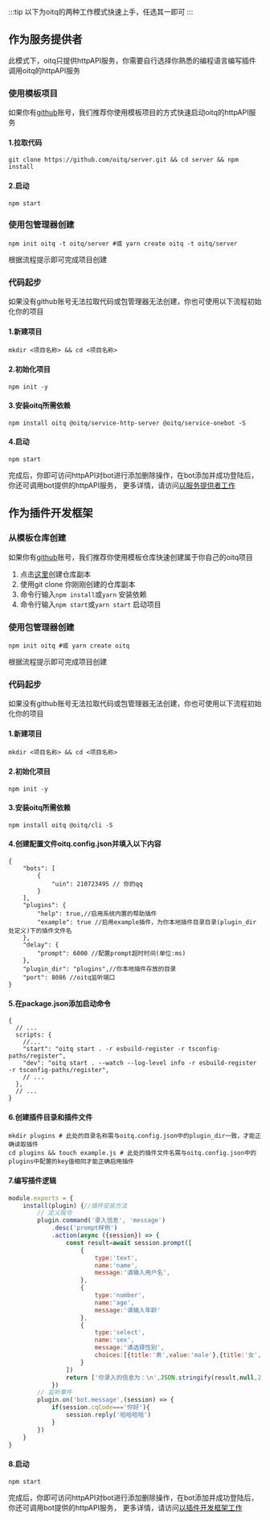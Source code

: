 :::tip
以下为oitq的两种工作模式快速上手，任选其一即可
:::
## 作为服务提供者
此模式下，oitq只提供httpAPI服务，你需要自行选择你熟悉的编程语言编写插件调用oitq的httpAPI服务
### 使用模板项目
如果你有[github](https://github.com)账号，我们推荐你使用模板项目的方式快速启动oitq的httpAPI服务
#### 1.拉取代码
```shell
git clone https://github.com/oitq/server.git && cd server && npm install
```
#### 2.启动
```shell
npm start
```
### 使用包管理器创建
```shell
npm init oitq -t oitq/server #或 yarn create oitq -t oitq/server
```
根据流程提示即可完成项目创建
### 代码起步
如果没有github账号无法拉取代码或包管理器无法创建，你也可使用以下流程初始化你的项目
#### 1.新建项目
```shell
mkdir <项目名称> && cd <项目名称>
```
#### 2.初始化项目
```shell
npm init -y
```
#### 3.安装oitq所需依赖
```shell
npm install oitq @oitq/service-http-server @oitq/service-onebot -S
```
#### 4.启动
```shell
npm start
```
完成后，你即可访问httpAPI对bot进行添加删除操作，在bot添加并成功登陆后，你还可调用bot提供的httpAPI服务，
更多详情，请访问[以服务提供者工作](/start/server)
## 作为插件开发框架
### 从模板仓库创建
如果你有[github](https://github.com)账号，我们推荐你使用模板仓库快速创建属于你自己的oitq项目
1. 点击[这里](https://github.com/oitq/app/generate)创建仓库副本
2. 使用git clone 你刚刚创建的仓库副本
3. 命令行输入`npm install`或`yarn` 安装依赖
4. 命令行输入`npm start`或`yarn start` 启动项目
### 使用包管理器创建
```shell
npm init oitq #或 yarn create oitq 
```
根据流程提示即可完成项目创建
### 代码起步
如果没有github账号无法拉取代码或包管理器无法创建，你也可使用以下流程初始化你的项目
#### 1.新建项目
```shell
mkdir <项目名称> && cd <项目名称>
```
#### 2.初始化项目
```shell
npm init -y
```
#### 3.安装oitq所需依赖
```shell
npm install oitq @oitq/cli -S
```
#### 4.创建配置文件oitq.config.json并填入以下内容
```json5
{
    "bots": [
        {
            "uin": 210723495 // 你的qq
        }
    ],
    "plugins": {
        "help": true,//启用系统内置的帮助插件
        "example": true //启用example插件，为你本地插件目录目录(plugin_dir处定义)下的插件文件名
    },
    "delay": {
        "prompt": 6000 //配置prompt超时时间(单位:ms)
    },
    "plugin_dir": "plugins",//你本地插件存放的目录
    "port": 8086 //oitq监听端口
}
```
#### 5.在package.json添加启动命令
```json5
{
  // ...
  scripts: {
    //...
    "start": "oitq start . -r esbuild-register -r tsconfig-paths/register",
    "dev": "oitq start . --watch --log-level info -r esbuild-register -r tsconfig-paths/register",
    // ...
  },
  // ...
}
```
#### 6.创建插件目录和插件文件
```shell
mkdir plugins # 此处的目录名称需与oitq.config.json中的plugin_dir一致，才能正确读取插件
cd plugins && touch example.js # 此处的插件文件名需与oitq.config.json中的plugins中配置的key值相同才能正确启用插件
```
#### 7.编写插件逻辑
```javascript
module.exports = {
    install(plugin) {//插件安装方法
        // 定义指令
        plugin.command('录入信息', 'message')
            .desc('prompt样例')
            .action(async ({session}) => {
                const result=await session.prompt([
                    {
                        type:'text',
                        name:'name',
                        message:'请输入用户名',
                    },
                    {
                        type:'number',
                        name:'age',
                        message:'请输入年龄'
                    },
                    {
                        type:'select',
                        name:'sex',
                        message:'请选择性别',
                        choices:[{title:'男',value:'male'},{title:'女',value:'female'}]
                    }
                ])
                return ['你录入的信息为：\n',JSON.stringify(result,null,2)]
            })
        // 监听事件
        plugin.on('bot.message',(session) => {
            if(session.cqCode==='你好'){
                session.reply('哈哈哈哈')
            }
        })
    }
}

```
#### 8.启动
```shell
npm start
```
完成后，你即可访问httpAPI对bot进行添加删除操作，在bot添加并成功登陆后，你还可调用bot提供的httpAPI服务，
更多详情，请访问[以插件开发框架工作](/start/framework)

